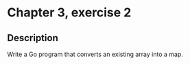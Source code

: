 # Chapter 3, exercise 2
## Description
Write a Go program that converts an existing array into a map.
